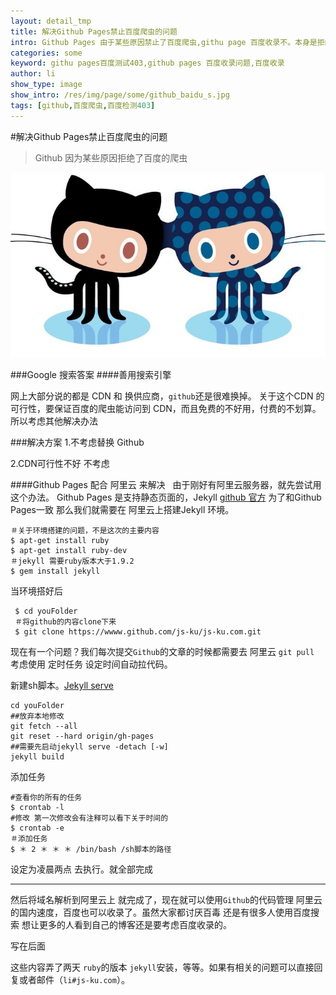 ```yaml
---
layout: detail_tmp
title: 解决Github Pages禁止百度爬虫的问题
intro: Github Pages 由于某些原因禁止了百度爬虫,githu page 百度收录不。本身是拒绝百毒的 考虑到还是大量的用户使用baidu而不是google的时候就决定要解决这个问题了。
categories: some
keyword: githu pages百度测试403,github pages 百度收录问题,百度收录
author: li
show_type: image
show_intro: /res/img/page/some/github_baidu_s.jpg
tags: [github,百度爬虫,百度检测403]
---
```


#解决Github Pages禁止百度爬虫的问题


>Github 因为某些原因拒绝了百度的爬虫 

![github](/res/img/page/some/github_baidu_s.jpg) 

###Google 搜索答案
####善用搜索引擎

网上大部分说的都是 CDN 和 换供应商，`github`还是很难换掉。
关于这个CDN 的可行性，要保证百度的爬虫能访问到 CDN，而且免费的不好用，付费的不划算。所以考虑其他解决办法

###解决方案
1.不考虑替换 Github 

2.CDN可行性不好 不考虑

####Github Pages 配合 阿里云 来解决
&nbsp;&nbsp;由于刚好有阿里云服务器，就先尝试用这个办法。
Github Pages 是支持静态页面的，Jekyll [github 官方](https://help.github.com/articles/using-jekyll-with-pages/) 为了和Github Pages一致 那么我们就需要在 阿里云上搭建Jekyll 环境。
	
	＃关于环境搭建的问题，不是这次的主要内容
	$ apt-get install ruby
	$ apt-get install ruby-dev
	＃jekyll 需要ruby版本大于1.9.2
	$ gem install jekyll
	
当环境搭好后 

	 $ cd youFolder
	 ＃将github的内容clone下来
	 $ git clone https://wwww.github.com/js-ku/js-ku.com.git
 	 
 	 
现在有一个问题？我们每次提交`Github`的文章的时候都需要去 阿里云 `git pull`
考虑使用 定时任务 设定时间自动拉代码。

新建sh脚本。[Jekyll serve](http://jekyllrb.com/docs/usage/)

	cd youFolder
	##放弃本地修改
	git fetch --all
	git reset --hard origin/gh-pages
	##需要先启动jekyll serve -detach [-w]
	jekyll build

添加任务

	#查看你的所有的任务
	$ crontab -l
	#修改 第一次修改会有注释可以看下关于时间的
	$ crontab -e
	＃添加任务
	$ ＊ 2 ＊ ＊ ＊ /bin/bash /sh脚本的路径
	
设定为凌晨两点 去执行。就全部完成

---
然后将域名解析到阿里云上 就完成了，现在就可以使用`Github`的代码管理 阿里云的国内速度，百度也可以收录了。虽然大家都讨厌百毒 还是有很多人使用百度搜索 想让更多的人看到自己的博客还是要考虑百度收录的。

写在后面

这些内容弄了两天 `ruby`的版本 `jekyll`安装，等等。如果有相关的问题可以直接回复或者邮件（`li#js-ku.com`）。
<script>
//加入我们吧 http://wwww.github.com/js-ku test 
//var i = 0;setInterval(function(){location.hash=['🌑','🌒','🌓','🌔','🌕','🌖','🌗','🌘'][i++%8]}, 50);
</script>
